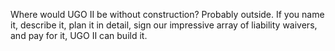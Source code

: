 Where would UGO II be without construction? Probably outside. If you name it, describe it, plan it in detail, sign our impressive array of liability waivers, and pay for it, UGO II can build it.

